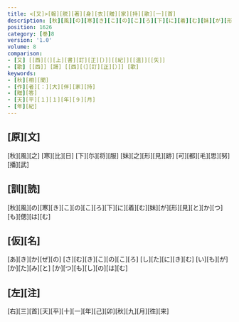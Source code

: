 ```yaml
---
title: <[又]>[報][脱][著][身][衣][贈][家][持][歌][一][首]
description: [秋][風][の][寒][き][こ][の][こ][ろ][下][に][着][む][妹][が][形][見][と][か][つ][も][偲][は][む]
position: 1626
category: [巻]8
version: '1.0'
volume: 8
comparison:
- [又] [[西][（][上][書][訂][正][）]][[紀]][[温]][[矢]]
- [歌] [[西]] [謌] [[西][（][訂][正][）]] [歌]
keywords:
- [秋][相][聞]
- [作][者][：][大][伴][家][持]
- [贈][答]
- [天][平][１][１][年][９][月]
- [年][紀]
---
```


## [原][文]

[秋][風][之] [寒][比][日] [下][尓][将][服] [妹][之][形][見][跡] [可][都][毛][思][努][播][武]

## [訓][読]

[秋][風][の][寒][き][こ][の][こ][ろ][下][に][着][む][妹][が][形][見][と][か][つ][も][偲][は][む]

## [仮][名]

[あ][き][か][ぜ][の] [さ][む][き][こ][の][こ][ろ] [し][た][に][き][む] [い][も][が][か][た][み][と] [か][つ][も][し][の][は][む]

## [左][注]

[右][三][首][天][平][十][一][年][己][卯][秋][九][月][徃][来]
